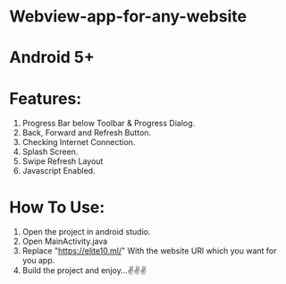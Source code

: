 # Webview-app-for-any-website

# Android 5+

# Features:
1. Progress Bar below Toolbar & Progress Dialog.
2. Back, Forward and Refresh Button.
3. Checking Internet Connection.
4. Splash Screen.
5. Swipe Refresh Layout
6. Javascript Enabled.

# How To Use:
1. Open the project in android studio.
2. Open MainActivity.java
3. Replace "https://elite10.ml/" With the website URl which you want for you app.
4. Build the project and enjoy...✌✌✌
